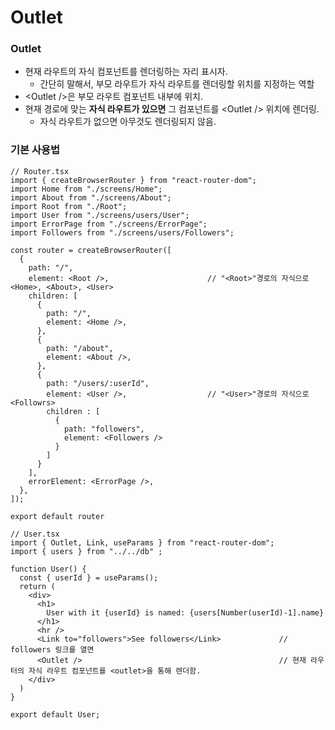 # Outlet

### Outlet
- 현재 라우트의 자식 컴포넌트를 렌더링하는 자리 표시자.
    - 간단히 말해서, 부모 라우트가 자식 라우트를 렌더링할 위치를 지정하는 역할
- \<Outlet />은 부모 라우트 컴포넌트 내부에 위치.
- 현재 경로에 맞는 __자식 라우트가 있으면__ 그 컴포넌트를 \<Outlet /> 위치에 렌더링.
    - 자식 라우트가 없으면 아무것도 렌더링되지 않음.

### 기본 사용법
```tsx
// Router.tsx
import { createBrowserRouter } from "react-router-dom";
import Home from "./screens/Home";
import About from "./screens/About";
import Root from "./Root";
import User from "./screens/users/User";
import ErrorPage from "./screens/ErrorPage";
import Followers from "./screens/users/Followers";

const router = createBrowserRouter([
  {
    path: "/",
    element: <Root />,                      // "<Root>"경로의 자식으로 <Home>, <About>, <User>
    children: [
      {
        path: "/",
        element: <Home />,
      },
      {
        path: "/about",
        element: <About />,
      },
      {
        path: "/users/:userId",
        element: <User />,                  // "<User>"경로의 자식으로 <Followrs>
        children : [
          {
            path: "followers",
            element: <Followers />
          }
        ]
      }
    ],
    errorElement: <ErrorPage />,
  },
]);

export default router
```
```tsx
// User.tsx
import { Outlet, Link, useParams } from "react-router-dom";
import { users } from "../../db" ;

function User() {
  const { userId } = useParams();
  return (
    <div>
      <h1>
        User with it {userId} is named: {users[Number(userId)-1].name}
      </h1>
      <hr />
      <Link to="followers">See followers</Link>             // followers 링크를 열면
      <Outlet />                                            // 현재 라우터의 자식 라우트 컴포넌트를 <outlet>을 통해 렌더함.
    </div>
  )
}

export default User;
```
